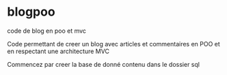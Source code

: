 # blogpoo
code de blog en poo et mvc

Code permettant de creer un blog avec articles et commentaires en POO et en respectant une architecture MVC 

Commencez par creer la base de donné contenu dans le dossier sql
